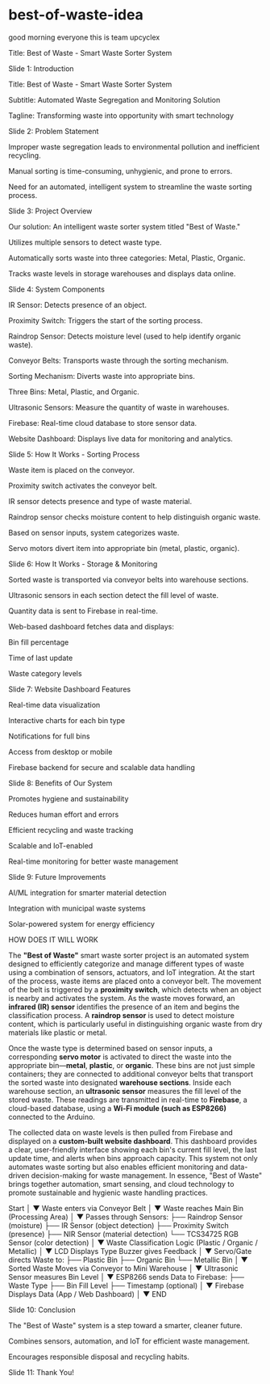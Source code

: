 # best-of-waste-idea

good morning everyone this is team upcyclex

Title: Best of Waste - Smart Waste Sorter System

Slide 1: Introduction

Title: Best of Waste - Smart Waste Sorter System

Subtitle: Automated Waste Segregation and Monitoring Solution

Tagline: Transforming waste into opportunity with smart technology

Slide 2: Problem Statement

Improper waste segregation leads to environmental pollution and inefficient recycling.

Manual sorting is time-consuming, unhygienic, and prone to errors.

Need for an automated, intelligent system to streamline the waste sorting process.

Slide 3: Project Overview

Our solution: An intelligent waste sorter system titled "Best of Waste."

Utilizes multiple sensors to detect waste type.

Automatically sorts waste into three categories: Metal, Plastic, Organic.

Tracks waste levels in storage warehouses and displays data online.

Slide 4: System Components

IR Sensor: Detects presence of an object.

Proximity Switch: Triggers the start of the sorting process.

Raindrop Sensor: Detects moisture level (used to help identify organic waste).

Conveyor Belts: Transports waste through the sorting mechanism.

Sorting Mechanism: Diverts waste into appropriate bins.

Three Bins: Metal, Plastic, and Organic.

Ultrasonic Sensors: Measure the quantity of waste in warehouses.

Firebase: Real-time cloud database to store sensor data.

Website Dashboard: Displays live data for monitoring and analytics.

Slide 5: How It Works - Sorting Process

Waste item is placed on the conveyor.

Proximity switch activates the conveyor belt.

IR sensor detects presence and type of waste material.

Raindrop sensor checks moisture content to help distinguish organic waste.

Based on sensor inputs, system categorizes waste.

Servo motors divert item into appropriate bin (metal, plastic, organic).

Slide 6: How It Works - Storage & Monitoring

Sorted waste is transported via conveyor belts into warehouse sections.

Ultrasonic sensors in each section detect the fill level of waste.

Quantity data is sent to Firebase in real-time.

Web-based dashboard fetches data and displays:

Bin fill percentage

Time of last update

Waste category levels

Slide 7: Website Dashboard Features

Real-time data visualization

Interactive charts for each bin type

Notifications for full bins

Access from desktop or mobile

Firebase backend for secure and scalable data handling

Slide 8: Benefits of Our System

Promotes hygiene and sustainability

Reduces human effort and errors

Efficient recycling and waste tracking

Scalable and IoT-enabled

Real-time monitoring for better waste management

Slide 9: Future Improvements

AI/ML integration for smarter material detection

Integration with municipal waste systems

Solar-powered system for energy efficiency


HOW DOES IT WILL WORK 

The **"Best of Waste"** smart waste sorter project is an automated system designed to efficiently categorize and manage different types of waste using a combination of sensors, actuators, and IoT integration. At the start of the process, waste items are placed onto a conveyor belt. The movement of the belt is triggered by a **proximity switch**, which detects when an object is nearby and activates the system. As the waste moves forward, an **infrared (IR) sensor** identifies the presence of an item and begins the classification process. A **raindrop sensor** is used to detect moisture content, which is particularly useful in distinguishing organic waste from dry materials like plastic or metal.

Once the waste type is determined based on sensor inputs, a corresponding **servo motor** is activated to direct the waste into the appropriate bin—**metal**, **plastic**, or **organic**. These bins are not just simple containers; they are connected to additional conveyor belts that transport the sorted waste into designated **warehouse sections**. Inside each warehouse section, an **ultrasonic sensor** measures the fill level of the stored waste. These readings are transmitted in real-time to **Firebase**, a cloud-based database, using a **Wi-Fi module (such as ESP8266)** connected to the Arduino.

The collected data on waste levels is then pulled from Firebase and displayed on a **custom-built website dashboard**. This dashboard provides a clear, user-friendly interface showing each bin's current fill level, the last update time, and alerts when bins approach capacity. This system not only automates waste sorting but also enables efficient monitoring and data-driven decision-making for waste management. In essence, "Best of Waste" brings together automation, smart sensing, and cloud technology to promote sustainable and hygienic waste handling practices.



Start
  │
  ▼
Waste enters via Conveyor Belt
  │
  ▼
Waste reaches Main Bin (Processing Area)
  │
  ▼
Passes through Sensors:
  ├── Raindrop Sensor (moisture)
  ├── IR Sensor (object detection)
  ├── Proximity Switch (presence)
  ├── NIR Sensor (material detection)
  └── TCS34725 RGB Sensor (color detection)
  │
  ▼
Waste Classification Logic (Plastic / Organic / Metallic)
  │
  ▼
LCD Displays Type
Buzzer gives Feedback
  │
  ▼
Servo/Gate directs Waste to:
  ├── Plastic Bin
  ├── Organic Bin
  └── Metallic Bin
  │
  ▼
Sorted Waste Moves via Conveyor to Mini Warehouse
  │
  ▼
Ultrasonic Sensor measures Bin Level
  │
  ▼
ESP8266 sends Data to Firebase:
  ├── Waste Type
  ├── Bin Fill Level
  ├── Timestamp (optional)
  │
  ▼
Firebase Displays Data (App / Web Dashboard)
  │
  ▼
END




Slide 10: Conclusion

The "Best of Waste" system is a step toward a smarter, cleaner future.

Combines sensors, automation, and IoT for efficient waste management.

Encourages responsible disposal and recycling habits.

Slide 11: Thank You!
